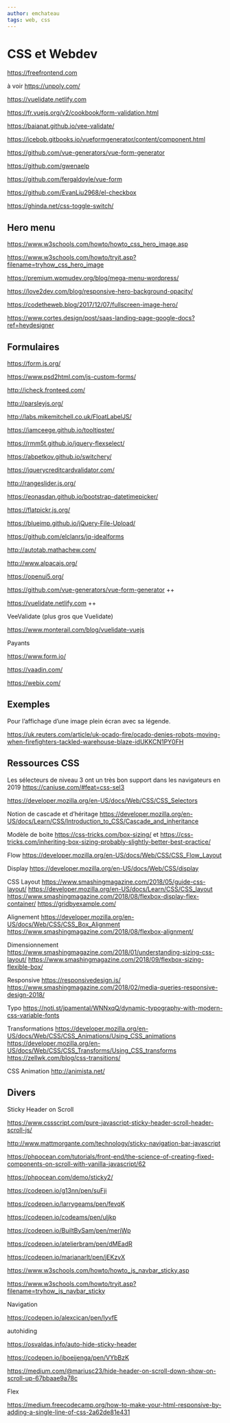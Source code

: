 ```yaml
---
author: emchateau
tags: web, css
---
```


# CSS et Webdev

https://freefrontend.com

à voir https://unpoly.com/

https://vuelidate.netlify.com

https://fr.vuejs.org/v2/cookbook/form-validation.html

https://baianat.github.io/vee-validate/

https://icebob.gitbooks.io/vueformgenerator/content/component.html

https://github.com/vue-generators/vue-form-generator

https://github.com/gwenaelp

https://github.com/fergaldoyle/vue-form

https://github.com/EvanLiu2968/el-checkbox

https://ghinda.net/css-toggle-switch/

## Hero menu

https://www.w3schools.com/howto/howto_css_hero_image.asp

https://www.w3schools.com/howto/tryit.asp?filename=tryhow_css_hero_image

https://premium.wpmudev.org/blog/mega-menu-wordpress/

https://love2dev.com/blog/responsive-hero-background-opacity/

https://codetheweb.blog/2017/12/07/fullscreen-image-hero/

https://www.cortes.design/post/saas-landing-page-google-docs?ref=heydesigner

## Formulaires

https://form.js.org/

https://www.psd2html.com/js-custom-forms/

http://icheck.fronteed.com/

http://parsleyjs.org/

http://labs.mikemitchell.co.uk/FloatLabelJS/

https://iamceege.github.io/tooltipster/

https://rmm5t.github.io/jquery-flexselect/

https://abpetkov.github.io/switchery/

https://jquerycreditcardvalidator.com/

http://rangeslider.js.org/

https://eonasdan.github.io/bootstrap-datetimepicker/

https://flatpickr.js.org/

https://blueimp.github.io/jQuery-File-Upload/

https://github.com/elclanrs/jq-idealforms

http://autotab.mathachew.com/

http://www.alpacajs.org/

https://openui5.org/

https://github.com/vue-generators/vue-form-generator ++

https://vuelidate.netlify.com ++

VeeValidate (plus gros que Vuelidate)

https://www.monterail.com/blog/vuelidate-vuejs

Payants 

https://www.form.io/

https://vaadin.com/

https://webix.com/

## Exemples

Pour l’affichage d’une image plein écran avec sa légende.

https://uk.reuters.com/article/uk-ocado-fire/ocado-denies-robots-moving-when-firefighters-tackled-warehouse-blaze-idUKKCN1PY0FH



## Ressources CSS

Les sélecteurs de niveau 3 ont un très bon support dans les navigateurs en 2019 https://caniuse.com/#feat=css-sel3

<https://developer.mozilla.org/en-US/docs/Web/CSS/CSS_Selectors>

Notion de cascade et d’héritage <https://developer.mozilla.org/en-US/docs/Learn/CSS/Introduction_to_CSS/Cascade_and_inheritance>

Modèle de boite https://css-tricks.com/box-sizing/ et https://css-tricks.com/inheriting-box-sizing-probably-slightly-better-best-practice/

Flow https://developer.mozilla.org/en-US/docs/Web/CSS/CSS_Flow_Layout

Display https://developer.mozilla.org/en-US/docs/Web/CSS/display

CSS Layout https://www.smashingmagazine.com/2018/05/guide-css-layout/ https://developer.mozilla.org/en-US/docs/Learn/CSS/CSS_layout https://www.smashingmagazine.com/2018/08/flexbox-display-flex-container/ https://gridbyexample.com/

Alignement https://developer.mozilla.org/en-US/docs/Web/CSS/CSS_Box_Alignment https://www.smashingmagazine.com/2018/08/flexbox-alignment/

Dimensionnement https://www.smashingmagazine.com/2018/01/understanding-sizing-css-layout/ https://www.smashingmagazine.com/2018/09/flexbox-sizing-flexible-box/

Responsive https://responsivedesign.is/ https://www.smashingmagazine.com/2018/02/media-queries-responsive-design-2018/

Typo https://noti.st/jpamental/WNNxqQ/dynamic-typography-with-modern-css-variable-fonts

Transformations https://developer.mozilla.org/en-US/docs/Web/CSS/CSS_Animations/Using_CSS_animations https://developer.mozilla.org/en-US/docs/Web/CSS/CSS_Transforms/Using_CSS_transforms https://zellwk.com/blog/css-transitions/

CSS Animation http://animista.net/

## Divers

Sticky Header on Scroll

https://www.cssscript.com/pure-javascript-sticky-header-scroll-header-scroll-js/

http://www.mattmorgante.com/technology/sticky-navigation-bar-javascript

https://phpocean.com/tutorials/front-end/the-science-of-creating-fixed-components-on-scroll-with-vanilla-javascript/62

https://phpocean.com/demo/sticky2/

https://codepen.io/g13nn/pen/suFji

https://codepen.io/larrygeams/pen/fevqK

https://codepen.io/codeams/pen/uljkp

https://codepen.io/BuiltBySam/pen/merjWp

https://codepen.io/atelierbram/pen/dMEadR

https://codepen.io/marianarlt/pen/jEKzvX

https://www.w3schools.com/howto/howto_js_navbar_sticky.asp

https://www.w3schools.com/howto/tryit.asp?filename=tryhow_js_navbar_sticky

Navigation

https://codepen.io/alexcican/pen/IyvfE

autohiding

https://osvaldas.info/auto-hide-sticky-header

https://codepen.io/jboeijenga/pen/VYbBzK

<https://medium.com/@mariusc23/hide-header-on-scroll-down-show-on-scroll-up-67bbaae9a78c>

Flex

https://medium.freecodecamp.org/how-to-make-your-html-responsive-by-adding-a-single-line-of-css-2a62de81e431